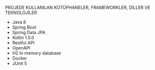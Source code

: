 PROJEDE KULLANILAN KÜTÜPHANELER, FRAMEWORKLER, DİLLER VE TEKNOLOJİLER
- Java 8
- Spring Boot
- Spring Data JPA
- Kotlin 1.5.0
- Restful API
- OpenAPI
- H2 In memory database  
- Docker
- JUnit 5